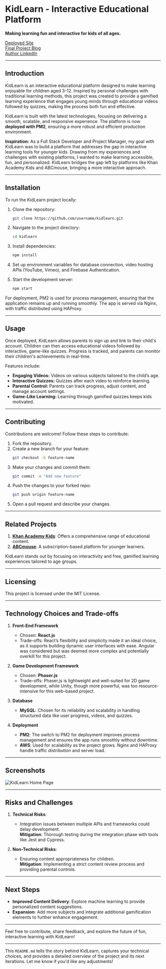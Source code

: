 # KidLearn - Interactive Educational Platform

**Making learning fun and interactive for kids of all ages.**

[Deployed Site](https://kidlearn.thegr8dev.tech)  
[Final Project Blog](https://myblog.example.com/kidlearn-final-project)  
[Author LinkedIn](https://www.linkedin.com/in/ibrahim-abdullahi/)

---

## Introduction

KidLearn is an interactive educational platform designed to make learning enjoyable for children aged 3-12. Inspired by personal challenges with traditional learning methods, this project was created to provide a gamified learning experience that engages young minds through educational videos followed by quizzes, making the process both fun and effective.

KidLearn is built with the latest technologies, focusing on delivering a smooth, scalable, and responsive experience. The platform is now **deployed with PM2**, ensuring a more robust and efficient production environment.

**Inspiration:** As a Full Stack Developer and Project Manager, my goal with KidLearn was to build a platform that addresses the gap in interactive learning tools for younger kids. Drawing from my experiences and challenges with existing platforms, I wanted to make learning accessible, fun, and personalized. KidLearn bridges the gap left by platforms like Khan Academy Kids and ABCmouse, bringing a more interactive approach.

---

## Installation

To run the KidLearn project locally:

1. Clone the repository:
   ```bash
   git clone https://github.com/username/kidlearn.git
   ```
2. Navigate to the project directory:
   ```bash
   cd kidlearn
   ```
3. Install dependencies:
   ```bash
   npm install
   ```
4. Set up environment variables for database connection, video hosting APIs (YouTube, Vimeo), and Firebase Authentication.

5. Start the development server:
   ```bash
   npm start
   ```

For deployment, PM2 is used for process management, ensuring that the application remains up and running smoothly. The app is served via Nginx, with traffic distributed using HAProxy.

---

## Usage

Once deployed, KidLearn allows parents to sign up and link to their child's account. Children can then access educational videos followed by interactive, game-like quizzes. Progress is tracked, and parents can monitor their children's achievements in real-time.

Features include:
- **Engaging Videos:** Videos on various subjects tailored to the child’s age.
- **Interactive Quizzes:** Quizzes after each video to reinforce learning.
- **Parental Control:** Parents can track progress, adjust content, and manage account settings.
- **Game-Like Learning:** Learning through gamified quizzes keeps kids motivated.

---

## Contributing

Contributions are welcome! Follow these steps to contribute:

1. Fork the repository.
2. Create a new branch for your feature:
   ```bash
   git checkout -b feature-name
   ```
3. Make your changes and commit them:
   ```bash
   git commit -m "Add new feature"
   ```
4. Push the changes to your forked repo:
   ```bash
   git push origin feature-name
   ```
5. Open a pull request and describe your changes.

---

## Related Projects

1. **[Khan Academy Kids](https://www.khankids.org)**: Offers a comprehensive range of educational content.
2. **[ABCmouse](https://www.abcmouse.com)**: A subscription-based platform for younger learners.

KidLearn stands out by focusing on interactivity and free, gamified learning experiences tailored to age groups.

---

## Licensing

This project is licensed under the MIT License.

---

## Technology Choices and Trade-offs

1. **Front-End Framework**  
   - Chosen: **React.js**  
   - Trade-offs: React’s flexibility and simplicity made it an ideal choice, as it supports building dynamic user interfaces with ease. Angular was considered but was deemed more complex and potentially overkill for this project.

2. **Game Development Framework**  
   - Chosen: **Phaser.js**  
   - Trade-offs: Phaser.js is lightweight and well-suited for 2D game development, while Unity, though more powerful, was too resource-intensive for this web-based project.

3. **Database**  
   - **MySQL**: Chosen for its reliability and scalability in handling structured data like user progress, videos, and quizzes.

4. **Deployment**  
   - **PM2**: The switch to PM2 for deployment improves process management and ensures the app runs smoothly without downtime.  
   - **AWS**: Used for scalability as the project grows. Nginx and HAProxy handle traffic distribution and server load.

---

## Screenshots

![KidLearn Home Page](https://myimagehost.com/kidlearn-home.png)

---

## Risks and Challenges

1. **Technical Risks**:  
   - Integration issues between multiple APIs and frameworks could delay development.  
   **Mitigation**: Thorough testing during the integration phase with tools like Jest and Cypress.
  
2. **Non-Technical Risks**:  
   - Ensuring content appropriateness for children.  
   **Mitigation**: Implementing a strict content review process and providing parental controls.

---

## Next Steps

- **Improved Content Delivery**: Explore machine learning to provide personalized content suggestions.
- **Expansion**: Add more subjects and integrate additional gamification elements to further enhance engagement.

---

Feel free to contribute, share feedback, and explore the future of fun, interactive learning with KidLearn!

--- 

This `README.md` tells the story behind KidLearn, captures your technical choices, and provides a detailed overview of the project and its next iterations. Let me know if you'd like any adjustments!